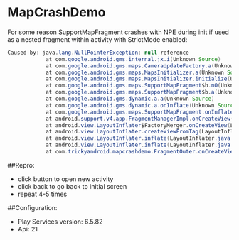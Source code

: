 # MapCrashDemo

For some reason SupportMapFragment crashes with NPE during init if used as a nested fragment within activity with StrictMode enabled:

```java
Caused by: java.lang.NullPointerException: null reference
            at com.google.android.gms.internal.jx.i(Unknown Source)
            at com.google.android.gms.maps.CameraUpdateFactory.a(Unknown Source)
            at com.google.android.gms.maps.MapsInitializer.a(Unknown Source)
            at com.google.android.gms.maps.MapsInitializer.initialize(Unknown Source)
            at com.google.android.gms.maps.SupportMapFragment$b.nO(Unknown Source)
            at com.google.android.gms.maps.SupportMapFragment$b.a(Unknown Source)
            at com.google.android.gms.dynamic.a.a(Unknown Source)
            at com.google.android.gms.dynamic.a.onInflate(Unknown Source)
            at com.google.android.gms.maps.SupportMapFragment.onInflate(Unknown Source)
            at android.support.v4.app.FragmentManagerImpl.onCreateView(FragmentManager.java:2158)
            at android.view.LayoutInflater$FactoryMerger.onCreateView(LayoutInflater.java:171)
            at android.view.LayoutInflater.createViewFromTag(LayoutInflater.java:727)
            at android.view.LayoutInflater.inflate(LayoutInflater.java:482)
            at android.view.LayoutInflater.inflate(LayoutInflater.java:414)
            at com.trickyandroid.mapcrashdemo.FragmentOuter.onCreateView(FragmentOuter.java:14)
```

##Repro:
- click button to open new activity
- click back to go back to initial screen
- repeat 4-5 times

##Configuration:
- Play Services version: 6.5.82
- Api: 21


